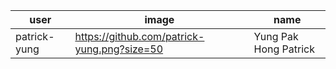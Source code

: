 | user | image | name |
| --- | --- | --- |
| patrick-yung | https://github.com/patrick-yung.png?size=50 | Yung Pak Hong Patrick |

